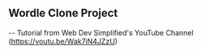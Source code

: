 ## Wordle Clone Project

-- Tutorial from Web Dev Simplified's YouTube Channel (https://youtu.be/Wak7iN4JZzU)
